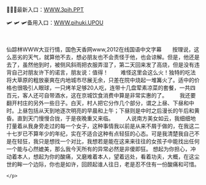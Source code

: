 <p>
	💨💨💨最新入口：<a href="http://www.baidu.com/link?url=6MA2SWnO3Raqke39an_0PUxosM6ZrUGzi1BN9tNnlPW&wd">WWW.3pih.PPT</a> 
	<p>
		🛩
🛩
🛩备用入口：<a href="http://www.baidu.com/link?url=6MA2SWnO3Raqke39an_0PUxosM6ZrUGzi1BN9tNnlPW&wd">WWW.pihuki.UPOU</a> 
	</p>
	<p>
		<br />
	</p>
	<p>
		仙踪林WWW大豆行情，国色天香网www,2012在线国语中文字幕　　按理说，这么恶劣的天气，就算他不去，想必朋友也不会责怪于他，也会谅解。但是，他还是去了，虽然他到时，被侧风斜雨把衣服弄湿了，第二天回来发了高烧，但是没有违背自己对朋友许下的诺言，朋友说：值得！
　　难怪这里会这么火！独特的吃法将大草原的粗放豪爽在内地城市尽展无余，只差在院中烧起一堆篝火了。适中的价格也很吸引人眼球，一只烤羊足够20人吃，连带十几盘荤素凉菜的套餐，一共四百元，客人还可自带酒水，这在京城饮食消费中算是非常实惠的了。
　　我还要翻开村庄的另外一些日子。白天，村人把它分作几个部分，谓之上昼、下昼和中时。上昼包括从天到地逐次明亮的早晨和上午；下昼则是中时之后漫长的午后和黄昏。直到天门慢慢合拢，于是夜晚重又来临。
　　人说南方美女如云，我细细地打量着从我身旁走过的每一个女子，这种事情我以前是从来不屑于做的，在我这二十七岁已不算年少的年纪，实在不适合这种有点轻狂的心态。可是我清楚我自己不是在轻狂，我只是想找一个对比，我想若是能在这来来往往的女孩子中能找出任何一个能与心然媲美，那么我今天所有的异常必然是非傻即狂。
想起为你担心，冲动着本人，想起为你的酸痛，又磨难着本人，望着远处，看着功夫，大概，在这尘世的眸一个边际，你也是如许，回顾起谁人往日，老是忍不住有一份酸痛和可惜。

	</p>
